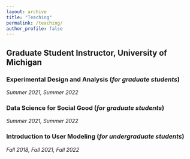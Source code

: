 ```yaml
---
layout: archive
title: "Teaching"
permalink: /teaching/
author_profile: false
---
```


## Graduate Student Instructor, University of Michigan
### Experimental Design and Analysis (*for graduate students*)
*Summer 2021, Summer 2022*

### Data Science for Social Good (*for graduate students*)
*Summer 2021, Summer 2022*

### Introduction to User Modeling (*for undergraduate students*)
*Fall 2018, Fall 2021, Fall 2022*
